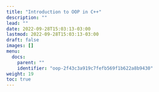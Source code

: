 ```yaml
---
title: "Introduction to OOP in C++"
description: ""
lead: ""
date: 2022-09-28T15:03:13-03:00
lastmod: 2022-09-28T15:03:13-03:00
draft: false
images: []
menu:
  docs:
    parent: ""
    identifier: "oop-2f43c3a919c7fefb569f1b622a8b9430"
weight: 19
toc: true
---
```

